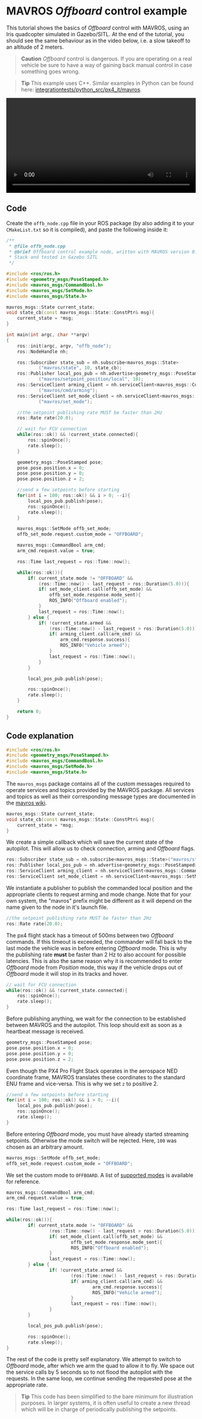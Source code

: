 # MAVROS *Offboard* control example

This tutorial shows the basics of *Offboard* control with MAVROS, using an Iris quadcopter simulated in Gazebo/SITL. At the end of the tutorial, you should see the same behaviour as in the video below, i.e. a slow takeoff to an altitude of 2 meters.

> **Caution** *Offboard* control is dangerous. If you are operating on a real vehicle be sure to have a way of gaining back manual control in case something goes wrong.

<span></span>
> **Tip** This example uses C++. Similar examples in Python can be found here: [integrationtests/python_src/px4_it/mavros](https://github.com/PX4/Firmware/tree/master/integrationtests/python_src/px4_it/mavros).

<video width="100%" autoplay="true" controls="true">
	<source src="../../assets/simulation/gazebo_offboard.webm" type="video/webm">
</video>



## Code

Create the `offb_node.cpp` file in your ROS package (by also adding it to your `CMakeList.txt` so it is compiled), and paste the following inside it:
```cpp
/**
 * @file offb_node.cpp
 * @brief Offboard control example node, written with MAVROS version 0.19.x, PX4 Pro Flight
 * Stack and tested in Gazebo SITL
 */

#include <ros/ros.h>
#include <geometry_msgs/PoseStamped.h>
#include <mavros_msgs/CommandBool.h>
#include <mavros_msgs/SetMode.h>
#include <mavros_msgs/State.h>

mavros_msgs::State current_state;
void state_cb(const mavros_msgs::State::ConstPtr& msg){
    current_state = *msg;
}

int main(int argc, char **argv)
{
    ros::init(argc, argv, "offb_node");
    ros::NodeHandle nh;

    ros::Subscriber state_sub = nh.subscribe<mavros_msgs::State>
            ("mavros/state", 10, state_cb);
    ros::Publisher local_pos_pub = nh.advertise<geometry_msgs::PoseStamped>
            ("mavros/setpoint_position/local", 10);
    ros::ServiceClient arming_client = nh.serviceClient<mavros_msgs::CommandBool>
            ("mavros/cmd/arming");
    ros::ServiceClient set_mode_client = nh.serviceClient<mavros_msgs::SetMode>
            ("mavros/set_mode");

    //the setpoint publishing rate MUST be faster than 2Hz
    ros::Rate rate(20.0);

    // wait for FCU connection
    while(ros::ok() && !current_state.connected){
        ros::spinOnce();
        rate.sleep();
    }

    geometry_msgs::PoseStamped pose;
    pose.pose.position.x = 0;
    pose.pose.position.y = 0;
    pose.pose.position.z = 2;

    //send a few setpoints before starting
    for(int i = 100; ros::ok() && i > 0; --i){
        local_pos_pub.publish(pose);
        ros::spinOnce();
        rate.sleep();
    }

    mavros_msgs::SetMode offb_set_mode;
    offb_set_mode.request.custom_mode = "OFFBOARD";

    mavros_msgs::CommandBool arm_cmd;
    arm_cmd.request.value = true;

    ros::Time last_request = ros::Time::now();

    while(ros::ok()){
        if( current_state.mode != "OFFBOARD" &&
            (ros::Time::now() - last_request > ros::Duration(5.0))){
            if( set_mode_client.call(offb_set_mode) &&
                offb_set_mode.response.mode_sent){
                ROS_INFO("Offboard enabled");
            }
            last_request = ros::Time::now();
        } else {
            if( !current_state.armed &&
                (ros::Time::now() - last_request > ros::Duration(5.0))){
                if( arming_client.call(arm_cmd) &&
                    arm_cmd.response.success){
                    ROS_INFO("Vehicle armed");
                }
                last_request = ros::Time::now();
            }
        }

        local_pos_pub.publish(pose);

        ros::spinOnce();
        rate.sleep();
    }

    return 0;
}

```

## Code explanation

```cpp
#include <ros/ros.h>
#include <geometry_msgs/PoseStamped.h>
#include <mavros_msgs/CommandBool.h>
#include <mavros_msgs/SetMode.h>
#include <mavros_msgs/State.h>
```
The `mavros_msgs` package contains all of the custom messages required to operate services and topics provided by the MAVROS package. All services and topics as well as their corresponding message types are documented in the [mavros wiki](http://wiki.ros.org/mavros).

```cpp
mavros_msgs::State current_state;
void state_cb(const mavros_msgs::State::ConstPtr& msg){
    current_state = *msg;
}
```
We create a simple callback which will save the current state of the autopilot. This will allow us to check connection, arming and *Offboard* flags.

```cpp
ros::Subscriber state_sub = nh.subscribe<mavros_msgs::State>("mavros/state", 10, state_cb);
ros::Publisher local_pos_pub = nh.advertise<geometry_msgs::PoseStamped>("mavros/setpoint_position/local", 10);
ros::ServiceClient arming_client = nh.serviceClient<mavros_msgs::CommandBool>("mavros/cmd/arming");
ros::ServiceClient set_mode_client = nh.serviceClient<mavros_msgs::SetMode>("mavros/set_mode");
```
We instantiate a publisher to publish the commanded local position and the appropriate clients to request arming and mode change. Note that for your own system, the "mavros" prefix might be different as it will depend on the name given to the node in it's launch file.
```cpp
//the setpoint publishing rate MUST be faster than 2Hz
ros::Rate rate(20.0);
```
The px4 flight stack has a timeout of 500ms between two *Offboard* commands. If this timeout is exceeded, the commander will fall back to the last mode the vehicle was in before entering *Offboard* mode. This is why the publishing rate **must** be faster than 2 Hz to also account for possible latencies. This is also the same reason why it is recommended to enter *Offboard* mode from *Position* mode, this way if the vehicle drops out of *Offboard* mode it will stop in its tracks and hover.

```cpp
// wait for FCU connection
while(ros::ok() && !current_state.connected){
    ros::spinOnce();
    rate.sleep();
}
```
Before publishing anything, we wait for the connection to be established between MAVROS and the autopilot. This loop should exit as soon as a heartbeat message is received.
```cpp
geometry_msgs::PoseStamped pose;
pose.pose.position.x = 0;
pose.pose.position.y = 0;
pose.pose.position.z = 2;
```
Even though the PX4 Pro Flight Stack operates in the aerospace NED coordinate frame, MAVROS translates these coordinates to the standard ENU frame and vice-versa. This is why we set `z` to positive 2.
```cpp
//send a few setpoints before starting
for(int i = 100; ros::ok() && i > 0; --i){
    local_pos_pub.publish(pose);
    ros::spinOnce();
    rate.sleep();
}
```
Before entering *Offboard* mode, you must have already started streaming setpoints. Otherwise the mode switch will be rejected. Here, `100` was chosen as an arbitrary amount.
```cpp
mavros_msgs::SetMode offb_set_mode;
offb_set_mode.request.custom_mode = "OFFBOARD";
```

We set the custom mode to `OFFBOARD`. A list of [supported modes](http://wiki.ros.org/mavros/CustomModes#PX4_native_flight_stack) is available for reference.
```cpp
mavros_msgs::CommandBool arm_cmd;
arm_cmd.request.value = true;

ros::Time last_request = ros::Time::now();

while(ros::ok()){
		if( current_state.mode != "OFFBOARD" &&
				(ros::Time::now() - last_request > ros::Duration(5.0))){
				if( set_mode_client.call(offb_set_mode) &&
						offb_set_mode.response.mode_sent){
						ROS_INFO("Offboard enabled");
				}
				last_request = ros::Time::now();
		} else {
				if( !current_state.armed &&
						(ros::Time::now() - last_request > ros::Duration(5.0))){
						if( arming_client.call(arm_cmd) &&
								arm_cmd.response.success){
								ROS_INFO("Vehicle armed");
						}
						last_request = ros::Time::now();
				}
		}

		local_pos_pub.publish(pose);

		ros::spinOnce();
		rate.sleep();
}
```
The rest of the code is pretty self explanatory. We attempt to switch to *Offboard* mode, after which we arm the quad to allow it to fly. We space out the service calls by 5 seconds so to not flood the autopilot with the requests. In the same loop, we continue sending the requested pose at the appropriate rate.

> **Tip** This code has been simplified to the bare minimum for illustration purposes. In larger systems, it is often useful to create a new thread which will be in charge of periodically publishing the setpoints.
